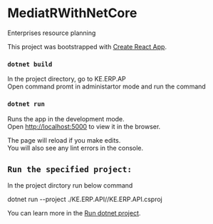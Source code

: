 # MediatRWithNetCore
Enterprises resource planning

This project was bootstrapped with [Create React App](https://github.com/facebook/create-react-app).

### `dotnet build`
In the project directory, go to KE.ERP.AP<br />
Open command promt in administartor mode and run the command

### `dotnet run`

Runs the app in the development mode.<br />
Open [http://localhost:5000](http://localhost:5000) to view it in the browser.

The page will reload if you make edits.<br />
You will also see any lint errors in the console.

## `Run the specified project:`

In the project dirctory run below command

dotnet run --project ./KE.ERP.API//KE.ERP.API.csproj

You can learn more in the [Run dotnet project](https://docs.microsoft.com/en-us/dotnet/core/tools/dotnet-run).

